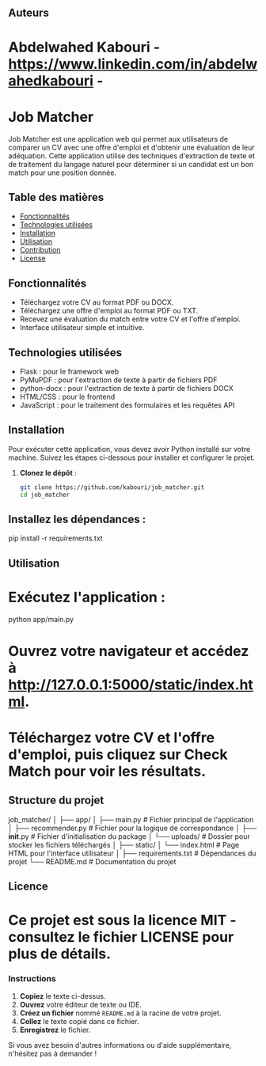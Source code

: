 ## Auteurs
# Abdelwahed Kabouri - https://www.linkedin.com/in/abdelwahedkabouri - 

# Job Matcher

Job Matcher est une application web qui permet aux utilisateurs de comparer un CV avec une offre d'emploi et d'obtenir une évaluation de leur adéquation. Cette application utilise des techniques d'extraction de texte et de traitement du langage naturel pour déterminer si un candidat est un bon match pour une position donnée.

## Table des matières

- [Fonctionnalités](#fonctionnalités)
- [Technologies utilisées](#technologies-utilisées)
- [Installation](#installation)
- [Utilisation](#utilisation)
- [Contribution](#contribution)
- [License](#license)

## Fonctionnalités

- Téléchargez votre CV au format PDF ou DOCX.
- Téléchargez une offre d'emploi au format PDF ou TXT.
- Recevez une évaluation du match entre votre CV et l'offre d'emploi.
- Interface utilisateur simple et intuitive.

## Technologies utilisées

- Flask : pour le framework web
- PyMuPDF : pour l'extraction de texte à partir de fichiers PDF
- python-docx : pour l'extraction de texte à partir de fichiers DOCX
- HTML/CSS : pour le frontend
- JavaScript : pour le traitement des formulaires et les requêtes API

## Installation

Pour exécuter cette application, vous devez avoir Python installé sur votre machine. Suivez les étapes ci-dessous pour installer et configurer le projet.

1. **Clonez le dépôt** :

   ```bash
   git clone https://github.com/kabouri/job_matcher.git
   cd job_matcher

## Installez les dépendances :

pip install -r requirements.txt


## Utilisation
# Exécutez l'application :

python app/main.py

# Ouvrez votre navigateur et accédez à http://127.0.0.1:5000/static/index.html.

# Téléchargez votre CV et l'offre d'emploi, puis cliquez sur Check Match pour voir les résultats.


## Structure du projet

job_matcher/
│
├── app/
│   ├── main.py                # Fichier principal de l'application
│   ├── recommender.py         # Fichier pour la logique de correspondance
│   ├── __init__.py            # Fichier d'initialisation du package
│   └── uploads/               # Dossier pour stocker les fichiers téléchargés
│
├── static/
│   └── index.html             # Page HTML pour l'interface utilisateur
│
├── requirements.txt           # Dépendances du projet
└── README.md                  # Documentation du projet


## Licence

# Ce projet est sous la licence MIT - consultez le fichier LICENSE pour plus de détails.


### Instructions

1. **Copiez** le texte ci-dessus.
2. **Ouvrez** votre éditeur de texte ou IDE.
3. **Créez un fichier** nommé `README.md` à la racine de votre projet.
4. **Collez** le texte copié dans ce fichier.
5. **Enregistrez** le fichier.

Si vous avez besoin d'autres informations ou d'aide supplémentaire, n'hésitez pas à demander !


